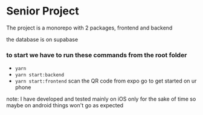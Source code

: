 # Senior Project

The project is a monorepo with 2 packages, frontend and backend

the database is on supabase

### to start we have to run these commands from the root folder

- ```yarn``` 
- ```yarn start:backend``` 
- ```yarn start:frontend``` scan the QR code from expo go to get started on ur phone 

note: I have developed and tested mainly on iOS only for the sake of time so maybe on android things won't go as expected 
